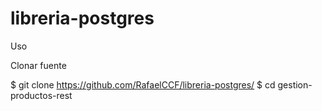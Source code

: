 # libreria-postgres

Uso

Clonar fuente

$ git clone https://github.com/RafaelCCF/libreria-postgres/ $ cd gestion-productos-rest
